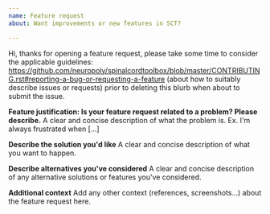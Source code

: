 ```yaml
---
name: Feature request
about: Want improvements or new features in SCT?

---
```


Hi, thanks for opening a feature request, please take some time to consider the applicable guidelines:
https://github.com/neuropoly/spinalcordtoolbox/blob/master/CONTRIBUTING.rst#reporting-a-bug-or-requesting-a-feature
(about how to suitably describe issues or requests) prior to deleting this blurb when about to submit the issue.

**Feature justification: Is your feature request related to a problem? Please describe.**
A clear and concise description of what the problem is. Ex. I'm always frustrated when [...]

**Describe the solution you'd like**
A clear and concise description of what you want to happen.

**Describe alternatives you've considered**
A clear and concise description of any alternative solutions or features you've considered.

**Additional context**
Add any other context (references, screenshots...) about the feature request here.
